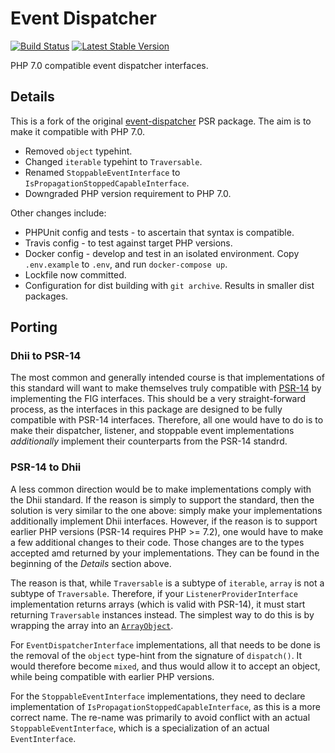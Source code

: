 Event Dispatcher
==============

[![Build Status](https://travis-ci.com/Dhii/event-dispatcher-interface.svg?branch=develop)](https://travis-ci.org/Dhii/event-dispatcher-interface)
[![Latest Stable Version](https://poser.pugx.org/dhii/event-dispatcher-interface/version)](https://packagist.org/packages/dhii/event-dispatcher-interface)

PHP 7.0 compatible event dispatcher interfaces.

## Details

This is a fork of the original [event-dispatcher][] PSR package. The aim is to make it compatible with PHP 7.0.

- Removed `object` typehint.
- Changed `iterable` typehint to `Traversable`.
- Renamed `StoppableEventInterface` to `IsPropagationStoppedCapableInterface`.
- Downgraded PHP version requirement to PHP 7.0.

Other changes include:

- PHPUnit config and tests - to ascertain that syntax is compatible.
- Travis config - to test against target PHP versions.
- Docker config - develop and test in an isolated environment.
Copy `.env.example` to `.env`, and run `docker-compose up`.
- Lockfile now committed.
- Configuration for dist building with `git archive`. Results in smaller dist packages.

## Porting
### Dhii to PSR-14
The most common and generally intended course is that implementations of this standard will want to
make themselves truly compatible with [PSR-14][] by implementing the FIG interfaces. This should be a very
straight-forward process, as the interfaces in this package are designed to be fully compatible with
PSR-14 interfaces. Therefore, all one would have to do is to make their dispatcher, listener, and
stoppable event implementations _additionally_ implement their counterparts from the PSR-14 standrd.

### PSR-14 to Dhii
A less common direction would be to make implementations comply with the Dhii standard. If the reason
is simply to support the standard, then the solution is very similar to the one above:
simply make your implementations additionally implement Dhii interfaces. However, if the reason is
to support earlier PHP versions (PSR-14 requires PHP >= 7.2), one would have to make a few additional
changes to their code. Those changes are to the types accepted amd returned by your implementations.
They can be found in the beginning of the _Details_ section above.

The reason is that, while `Traversable` is a subtype of `iterable`, `array` is not a subtype of
`Traversable`. Therefore, if your `ListenerProviderInterface` implementation returns arrays
(which is valid with PSR-14), it must start returning `Traversable` instances instead. The simplest
way to do this is by wrapping the array into an [`ArrayObject`][].

For `EventDispatcherInterface` implementations, all that needs to be done is the removal of the
`object` type-hint from the signature of `dispatch()`. It would therefore become `mixed`, and
thus would allow it to accept an object, while being compatible with earlier PHP versions.

For the `StoppableEventInterface` implementations, they need to declare implementation of
`IsPropagationStoppedCapableInterface`, as this is a more correct name. The re-name was primarily
to avoid conflict with an actual `StoppableEventInterface`, which is a specialization of an actual `EventInterface`.


[event-dispatcher]: https://github.com/php-fig/event-dispatcher/
[PSR-14]: https://www.php-fig.org/psr/psr-14/
[`ArrayObject`]: https://www.php.net/manual/en/class.arrayobject.php
